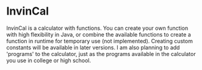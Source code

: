 # InvinCal
InvinCal is a calculator with functions. You can create your own function with high flexibility in Java, or combine the available functions to create a function in runtime for temporary use (not implemented). Creating custom constants will be available in later versions. I am also planning to add 'programs' to the calculator, just as the programs available in the calculator you use in college or high school.
